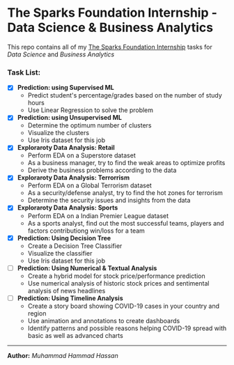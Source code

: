 # The Sparks Foundation Internship - Data Science & Business Analytics

This repo contains all of my [The Sparks Foundation Internship](https://internship.thesparksfoundation.info/) tasks for _Data Science_ and _Business Analytics_

### Task List:
- [x] **Prediction: using Supervised ML**
    - Predict student's percentage/grades based on the number of study hours
    - Use Linear Regression to solve the problem
- [x] **Prediction: using Unsupervised ML**
    - Determine the optimum number of clusters
    - Visualize the clusters
    - Use Iris dataset for this job
- [x] **Exploraroty Data Analysis: Retail**
    - Perform EDA on a Superstore dataset
    - As a business manager, try to find the weak areas to optimize profits
    - Derive the business problems according to the data
- [x] **Exploraroty Data Analysis: Terrorrism**
    - Perform EDA on a Global Terrorism dataset
    - As a security/defense analyst, try to find the hot zones for terrorism
    - Determine the security issues and insights from the data
- [x] **Exploraroty Data Analysis: Sports**
    - Perform EDA on a Indian Premier League dataset
    - As a sports analyst, find out the most successful teams, players and factors contributiong win/loss for a team
- [x] **Prediction: Using Decision Tree**
    - Create a Decision Tree Classifier
    - Visualize the classifier
    - Use Iris dataset for this job
- [ ] **Prediction: Using Numerical & Textual Analysis**
    - Create a hybrid model for stock price/performance prediction
    - Use numerical analysis of historic stock prices and sentimental analysis of news headlines
- [ ] **Prediction: Using Timeline Analysis**
    - Create a story board showing COVID-19 cases in your country and region
    - Use animation and annotations to create dashboards
    - Identify patterns and possible reasons helping COVID-19 spread with basic as well as advanced charts

---
**Author:** *Muhammad Hammad Hassan*
